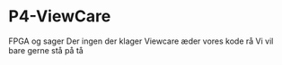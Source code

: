 # P4-ViewCare
FPGA og sager
Der ingen der klager
Viewcare æder vores kode rå
Vi vil bare gerne stå på tå
